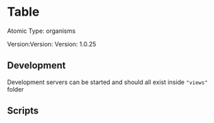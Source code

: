 # Table

Atomic Type: organisms

Version:Version: Version: 1.0.25






## Development

Development servers can be started and should all exist inside `"views"` folder

## Scripts

